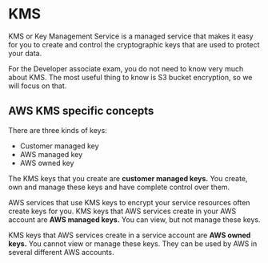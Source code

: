 # KMS

KMS or Key Management Service is a managed service that makes it easy for you to create and control the cryptographic keys that are used to protect your data.

For the Developer associate exam, you do not need to know very much about KMS. The most useful thing to know is S3 bucket encryption, so we will focus on that.&#x20;

## AWS KMS specific concepts

There are three kinds of keys:

* Customer managed key&#x20;
* AWS managed key
* AWS owned key

The KMS keys that you create are **customer managed keys.** You create, own and manage these keys and have complete control over them.&#x20;

AWS services that use KMS keys to encrypt your service resources often create keys for you. KMS keys that AWS services create in your AWS account are **AWS managed keys.** You can view, but not manage these keys.&#x20;

KMS keys that AWS services create in a service account are **AWS owned keys.** You cannot view or manage these keys. They can be used by AWS in several different AWS accounts.&#x20;

